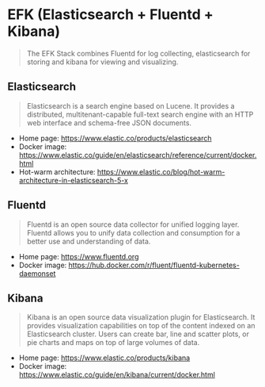 # EFK (Elasticsearch + Fluentd + Kibana)

> The EFK Stack combines Fluentd for log collecting, elasticsearch for storing and kibana for viewing and visualizing.

## Elasticsearch

> Elasticsearch is a search engine based on Lucene. It provides a distributed, multitenant-capable full-text search engine with an HTTP web interface and schema-free JSON documents.

-   Home page: <https://www.elastic.co/products/elasticsearch>
-   Docker image: <https://www.elastic.co/guide/en/elasticsearch/reference/current/docker.html>
-   Hot-warm architecture: <https://www.elastic.co/blog/hot-warm-architecture-in-elasticsearch-5-x>

## Fluentd

> Fluentd is an open source data collector for unified logging layer. Fluentd allows you to unify data collection and consumption for a better use and understanding of data.

-   Home page: <https://www.fluentd.org>
-   Docker image: <https://hub.docker.com/r/fluent/fluentd-kubernetes-daemonset>

## Kibana

> Kibana is an open source data visualization plugin for Elasticsearch. It provides visualization capabilities on top of the content indexed on an Elasticsearch cluster. Users can create bar, line and scatter plots, or pie charts and maps on top of large volumes of data.

-   Home page: <https://www.elastic.co/products/kibana>
-   Docker image: <https://www.elastic.co/guide/en/kibana/current/docker.html>
